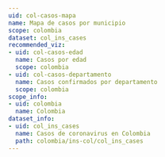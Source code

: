 ```yaml
---
uid: col-casos-mapa
name: Mapa de casos por municipio
scope: colombia
dataset: col_ins_cases
recommended_viz:
- uid: col-casos-edad
  name: Casos por edad
  scope: colombia
- uid: col-casos-departamento
  name: Casos confirmados por departamento
  scope: colombia
scope_info:
- uid: colombia
  name: Colombia
dataset_info:
- uid: col_ins_cases
  name: Casos de coronavirus en Colombia
  path: colombia/ins-col/col_ins_cases
---
```


